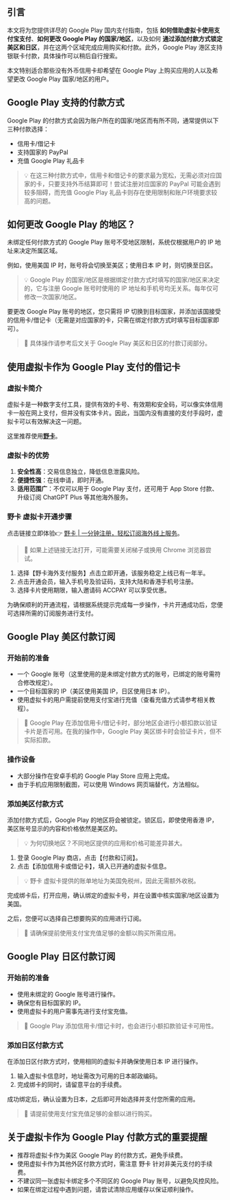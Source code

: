 ## 引言

本文将为您提供详尽的 Google Play 国内支付指南，包括 **如何借助虚拟卡使用支付宝支付**、**如何更改 Google Play 的国家/地区**，以及如何 **通过添加付款方式锁定美区和日区**，并在这两个区域完成应用购买和付款。此外，Google Play 港区支持银联卡付款，具体操作可以稍后自行搜索。

本文特别适合那些没有外币信用卡却希望在 Google Play 上购买应用的人以及希望更改 Google Play 国家/地区的用户。

## Google Play 支持的付款方式

Google Play 的付款方式会因为账户所在的国家/地区而有所不同，通常提供以下三种付款选择：

- 信用卡/借记卡
- 支持国家的 PayPal
- 充值 Google Play 礼品卡

> 💡 在这三种付款方式中，信用卡和借记卡的要求最为宽松，无需必须对应国家的卡，只要支持外币结算即可！尝试注册对应国家的 PayPal 可能会遇到较多阻碍，而充值 Google Play 礼品卡则存在使用限制和账户环境要求较高的问题。

## 如何更改 Google Play 的地区？

未绑定任何付款方式的 Google Play 账号不受地区限制，系统仅根据用户的 IP 地址来决定所属区域。

例如，使用美国 IP 时，账号将会切换至美区；使用日本 IP 时，则切换至日区。

> 💡 Google Play 的国家/地区是根据绑定付款方式时填写的国家/地区来决定的，它与注册 Google 账号时使用的 IP 地址和手机号均无关系。每年仅可修改一次国家/地区。

要更改 Google Play 账号的地区，您只需将 IP 切换到目标国家，并添加该国接受的信用卡/借记卡（无需是对应国家的卡，只需在绑定付款方式时填写目标国家即可）。

> 🔔 具体操作请参考后文关于 Google Play 美区和日区的付款订阅部分。

## 使用虚拟卡作为 Google Play 支付的借记卡

### 虚拟卡简介

虚拟卡是一种数字支付工具，提供有效的卡号、有效期和安全码，可以像实体信用卡一般在网上支付，但并没有实体卡片。因此，当国内没有直接的支付手段时，虚拟卡可以有效解决这一问题。

这里推荐使用[**野卡**](https://bit.ly/bewildcard)。

### 虚拟卡的优势

1. **安全性高**：交易信息独立，降低信息泄露风险。
2. **便捷性强**：在线申请，即时开通。
3. **适用范围广**：不仅可以用于 Google Play 支付，还可用于 App Store 付款、升级订阅 ChatGPT Plus 等其他海外服务。

### 野卡 虚拟卡开通步骤

点击链接立即体验👉 [野卡 | 一分钟注册，轻松订阅海外线上服务](https://bit.ly/bewildcard)。

> 🔔 如果上述链接无法打开，可能需要关闭梯子或换用 Chrome 浏览器尝试。

1. 选择【野卡海外支付服务】点击立即开通，该服务稳定上线已有一年半。
2. 点击开通会员，输入手机号及验证码，支持大陆和香港手机号注册。
3. 选择卡片使用期限，输入邀请码 ACCPAY 可以享受优惠。

为确保顺利的开通流程，请根据系统提示完成每一步操作，卡片开通成功后，您便可选择所需的订阅服务进行支付。

## Google Play 美区付款订阅

### 开始前的准备

- 一个 Google 账号（这里使用的是未绑定付款方式的账号，已绑定的账号需符合修改规定）。
- 一个目标国家的 IP（美区使用美国 IP，日区使用日本 IP）。
- 使用虚拟卡的用户需提前使用支付宝进行充值（查看充值方式请参考相关教程）。

> 🔔 Google Play 在添加信用卡/借记卡时，部分地区会进行小额扣款以验证卡片是否可用。在我的操作中，Google Play 美区绑卡时会验证卡片，但不实际扣款。

### 操作设备

- 大部分操作在安卓手机的 Google Play Store 应用上完成。
- 由于手机应用限制截图，可以使用 Windows 网页端替代，方法相似。

### 添加美区付款方式

添加付款方式后，Google Play 的地区将会被锁定。锁区后，即使使用香港 IP，美区账号显示的内容和价格依然是美区的。

> 💡 为何切换地区？不同地区提供的应用和价格可能差异甚大。

1. 登录 Google Play 商店，点击【付款和订阅】。
2. 点击【添加信用卡或借记卡】，填入已开通的虚拟卡信息。

> 💡 野卡 虚拟卡提供的账单地址为美国免税州，因此无需额外收税。

完成绑卡后，打开应用，确认绑定的虚拟卡号，并在设置中核实国家/地区设置为美国。

之后，您便可以选择自己想要购买的应用进行订阅。

> 🔔 请确保提前使用支付宝充值足够的金额以购买所需应用。

## Google Play 日区付款订阅

### 开始前的准备

- 使用未绑定的 Google 账号进行操作。
- 确保您有目标国家的 IP。
- 使用虚拟卡的用户需事先进行支付宝充值。

> 🔔 Google Play 添加信用卡/借记卡时，也会进行小额扣款验证卡可用性。

### 添加日区付款方式

在添加日区付款方式时，使用相同的虚拟卡并确保使用日本 IP 进行操作。

1. 输入虚拟卡信息时，地址需改为可用的日本邮政编码。
2. 完成绑卡的同时，请留意平台的手续费。

成功绑定后，确认设置为日本，之后即可开始选择并支付您所需的应用。

> 🔔 请提前使用支付宝充值足够的金额以进行购买。

## 关于虚拟卡作为 Google Play 付款方式的重要提醒

- 推荐将虚拟卡作为美区 Google Play 的付款方式，避免手续费。
- 使用虚拟卡作为其他外区付款方式时，需注意 野卡 针对非美元支付的手续费。
- 不建议同一张虚拟卡绑定多个不同区的 Google Play 账号，以避免风控风险。
- 如果在绑定过程中遇到问题，请尝试清除应用缓存以保证顺利操作。